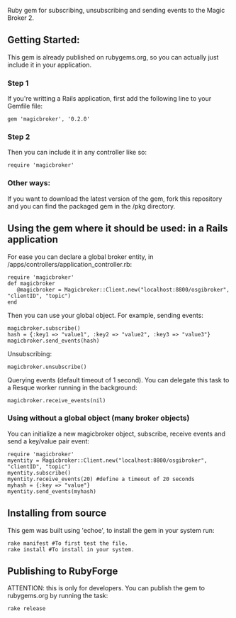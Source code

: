 
Ruby gem for subscribing, unsubscribing and sending events to the Magic Broker 2.

## Getting Started:

This gem is already published on rubygems.org, so you can actually just include it in your application. 

### Step 1

If you're writting a Rails application, first add the following line to your Gemfile file:

```
gem 'magicbroker', '0.2.0'
```

### Step 2

Then you can include it in any controller like so:
```
require 'magicbroker'
```

### Other ways:

If you want to download the latest version of the gem, fork this repository and you can find the packaged gem in the /pkg directory.


## Using the gem where it should be used: in a Rails application

For ease you can declare a global broker entity, in /apps/controllers/application_controller.rb: 

```
require 'magicbroker'
def magicbroker
   @magicbroker = Magicbroker::Client.new("localhost:8800/osgibroker", "clientID", "topic")
end
```

Then you can use your global object. For example, sending events:

```
magicbroker.subscribe()
hash = {:key1 => "value1", :key2 => "value2", :key3 => "value3"}
magicbroker.send_events(hash)
```

Unsubscribing:

```
magicbroker.unsubscribe()
```

Querying events (default timeout of 1 second). You can delegate this task to a Resque worker running in the background:

```
magicbroker.receive_events(nil)
```

### Using without a global object (many broker objects)

You can initialize a new magicbroker object, subscribe, receive events and send a key/value pair event:

```
require 'magicbroker'
myentity = Magicbroker::Client.new("localhost:8800/osgibroker", "clientID", "topic")
myentity.subscribe()
myentity.receive_events(20) #define a timeout of 20 seconds
myhash = {:key => "value"}
myentity.send_events(myhash)
```

## Installing from source

This gem was built using 'echoe', to install the gem in your system run:

```
rake manifest #To first test the file.
rake install #To install in your system.
``` 

## Publishing to RubyForge

ATTENTION: this is only for developers. You can publish the gem to rubygems.org by running the task:

```
rake release
```

